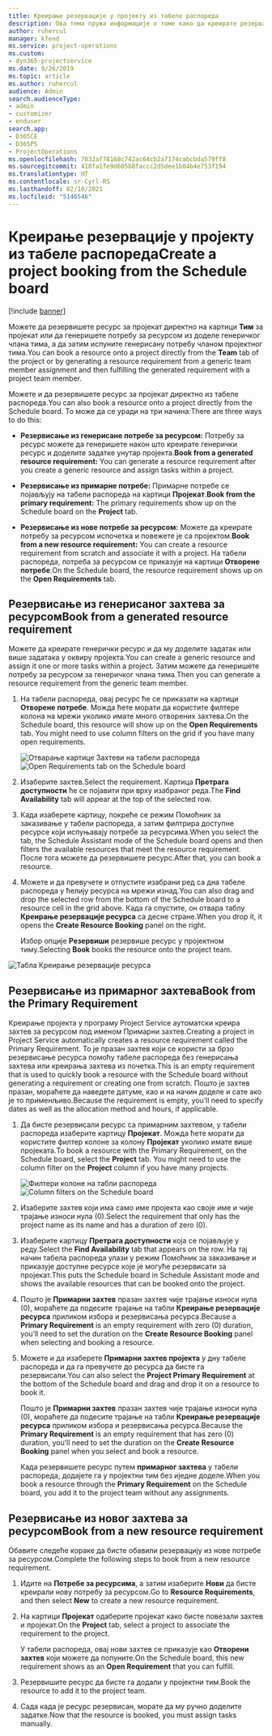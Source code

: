 ```yaml
---
title: Креирање резервације у пројекту из табеле распореда
description: Ова тема пружа информације о томе како да креирате резервацију у пројекту на табели распореда.
author: ruhercul
manager: kfend
ms.service: project-operations
ms.custom:
- dyn365-projectservice
ms.date: 9/26/2019
ms.topic: article
ms.author: ruhercul
audience: Admin
search.audienceType:
- admin
- customizer
- enduser
search.app:
- D365CE
- D365PS
- ProjectOperations
ms.openlocfilehash: 7032af78168c742ac64cb2a7174cabcbda579ff8
ms.sourcegitcommit: 418fa1fe9d605b8faccc2d5dee1b04b4e753f194
ms.translationtype: HT
ms.contentlocale: sr-Cyrl-RS
ms.lasthandoff: 02/10/2021
ms.locfileid: "5146546"
---
```

# <a name="create-a-project-booking-from-the-schedule-board"></a><span data-ttu-id="fd0a5-103">Креирање резервације у пројекту из табеле распореда</span><span class="sxs-lookup"><span data-stu-id="fd0a5-103">Create a project booking from the Schedule board</span></span>

[!include [banner](../includes/psa-now-project-operations.md)]

<span data-ttu-id="fd0a5-104">Можете да резервишете ресурс за пројекат директно на картици **Тим** за пројекат или да генеришете потребу за ресурсом из доделе генеричког члана тима, а да затим испуните генерисану потребу чланом пројектног тима.</span><span class="sxs-lookup"><span data-stu-id="fd0a5-104">You can book a resource onto a project directly from the **Team** tab of the project or by generating a resource requirement from a generic team member assignment and then fulfilling the generated requirement with a project team member.</span></span>

<span data-ttu-id="fd0a5-105">Можете и да резервишете ресурс за пројекат директно из табеле распореда.</span><span class="sxs-lookup"><span data-stu-id="fd0a5-105">You can also book a resource onto a project directly from the Schedule board.</span></span> <span data-ttu-id="fd0a5-106">То може да се уради на три начина:</span><span class="sxs-lookup"><span data-stu-id="fd0a5-106">There are three ways to do this:</span></span>

- <span data-ttu-id="fd0a5-107">**Резервисање из генерисане потребе за ресурсом:** Потребу за ресурс можете да генеришете након што креирате генерички ресурс и доделите задатке унутар пројекта.</span><span class="sxs-lookup"><span data-stu-id="fd0a5-107">**Book from a generated resource requirement:** You can generate a resource requirement after you create a generic resource and assign tasks within a project.</span></span>

- <span data-ttu-id="fd0a5-108">**Резервисање из примарнe потребе:** Примарне потребе се појављују на табели распореда на картици **Пројекат**.</span><span class="sxs-lookup"><span data-stu-id="fd0a5-108">**Book from the primary requirement:** The primary requirements show up on the Schedule board on the **Project** tab.</span></span> 

- <span data-ttu-id="fd0a5-109">**Резервисање из нове потребе за ресурсом:** Можете да креирате потребу за ресурсом испочетка и повежете је са пројектом.</span><span class="sxs-lookup"><span data-stu-id="fd0a5-109">**Book from a new resource requirement:** You can create a resource requirement from scratch and associate it with a project.</span></span> <span data-ttu-id="fd0a5-110">На табели распореда, потреба за ресурсом се приказује на картици **Отворене потребе**.</span><span class="sxs-lookup"><span data-stu-id="fd0a5-110">On the Schedule board, the resource requirement shows up on the **Open Requirements** tab.</span></span>

## <a name="book-from-a-generated-resource-requirement"></a><span data-ttu-id="fd0a5-111">Резервисање из генерисаног захтева за ресурсом</span><span class="sxs-lookup"><span data-stu-id="fd0a5-111">Book from a generated resource requirement</span></span>

<span data-ttu-id="fd0a5-112">Можете да креирате генерички ресурс и да му доделите задатак или више задатака у оквиру пројекта.</span><span class="sxs-lookup"><span data-stu-id="fd0a5-112">You can create a generic resource and assign it one or more tasks within a project.</span></span> <span data-ttu-id="fd0a5-113">Затим можете да генеришете потребу за ресурсом за генеричког члана тима.</span><span class="sxs-lookup"><span data-stu-id="fd0a5-113">Then you can generate a resource requirement from the generic team member.</span></span> 

1.  <span data-ttu-id="fd0a5-114">На табели распореда, овај ресурс ће се приказати на картици **Отворене потребе**. Можда ћете морати да користите филтере колона на мрежи уколико имате много отворених захтева.</span><span class="sxs-lookup"><span data-stu-id="fd0a5-114">On the Schedule board, this resource will show up on the **Open Requirements** tab. You might need to use column filters on the grid if you have many open requirements.</span></span> 

    <span data-ttu-id="fd0a5-115">![Отварање картице Захтеви на табели распореда](media/FAQ-Project-Booking-Schedule-Board-1.png "Снимак екрана табеле резервација и додела")</span><span class="sxs-lookup"><span data-stu-id="fd0a5-115">![Open Requirements tab on the Schedule board](media/FAQ-Project-Booking-Schedule-Board-1.png "Screenshot of bookings and assignments table")</span></span>

2. <span data-ttu-id="fd0a5-116">Изаберите захтев.</span><span class="sxs-lookup"><span data-stu-id="fd0a5-116">Select the requirement.</span></span> <span data-ttu-id="fd0a5-117">Картица **Претрага доступности** ће се појавити при врху изабраног реда.</span><span class="sxs-lookup"><span data-stu-id="fd0a5-117">The **Find Availability** tab will appear at the top of the selected row.</span></span>
 
3. <span data-ttu-id="fd0a5-118">Када изаберете картицу, покреће се режим Помоћник за заказивање у табели распореда, а затим филтрира доступне ресурсе који испуњавају потребе за ресурсима.</span><span class="sxs-lookup"><span data-stu-id="fd0a5-118">When you select the tab, the Schedule Assistant mode of the Schedule board opens and then filters the available resources that meet the resource requirement.</span></span> <span data-ttu-id="fd0a5-119">После тога можете да резервишете ресурс.</span><span class="sxs-lookup"><span data-stu-id="fd0a5-119">After that, you can book a resource.</span></span>

4. <span data-ttu-id="fd0a5-120">Можете и да превучете и отпустите изабрани ред са дна табеле распореда у ћелију ресурса на мрежи изнад.</span><span class="sxs-lookup"><span data-stu-id="fd0a5-120">You can also drag and drop the selected row from the bottom of the Schedule board to a resource cell in the grid above.</span></span> <span data-ttu-id="fd0a5-121">Када га спустите, он отвара таблу **Креирање резервације ресурса** са десне стране.</span><span class="sxs-lookup"><span data-stu-id="fd0a5-121">When you drop it, it opens the **Create Resource Booking** panel on the right.</span></span>

    <span data-ttu-id="fd0a5-122">Избор опције **Резервиши** резервише ресурс у пројектном тиму.</span><span class="sxs-lookup"><span data-stu-id="fd0a5-122">Selecting **Book** books the resource onto the project team.</span></span>

![Табла Креирање резервације ресурса](media/FAQ-Project-Booking-Schedule-Board-6.png "")
 

## <a name="book-from-the-primary-requirement"></a><span data-ttu-id="fd0a5-124">Резервисање из примарног захтева</span><span class="sxs-lookup"><span data-stu-id="fd0a5-124">Book from the Primary Requirement</span></span>

<span data-ttu-id="fd0a5-125">Креирање пројекта у програму Project Service аутоматски креира захтев за ресурсом под именом Примарни захтев.</span><span class="sxs-lookup"><span data-stu-id="fd0a5-125">Creating a project in Project Service automatically creates a resource requirement called the Primary Requirement.</span></span> <span data-ttu-id="fd0a5-126">То је празан захтев који се користи за брзо резервисање ресурса помоћу табеле распореда без генерисања захтева или креирања захтева из почетка.</span><span class="sxs-lookup"><span data-stu-id="fd0a5-126">This is an empty requirement that is used to quickly book a resource with the Schedule board without generating a requirement or creating one from scratch.</span></span> <span data-ttu-id="fd0a5-127">Пошто је захтев празан, мораћете да наведете датуме, као и на начин доделе и сате ако је то применљиво.</span><span class="sxs-lookup"><span data-stu-id="fd0a5-127">Because the requirement is empty, you’ll need to specify dates as well as the allocation method and hours, if applicable.</span></span> 

1. <span data-ttu-id="fd0a5-128">Да бисте резервисали ресурс са примарним захтевом, у табели распореда изаберите картицу **Пројекат**. Можда ћете морати да користите филтер колоне за колону **Пројекат** уколико имате више пројеката.</span><span class="sxs-lookup"><span data-stu-id="fd0a5-128">To book a resource with the Primary Requirement, on the Schedule board, select the **Project** tab. You might need to use the column filter on the **Project** column if you have many projects.</span></span>

   <span data-ttu-id="fd0a5-129">![Филтери колоне на табли распореда](media/FAQ-Project-Booking-Schedule-Board-2.png "Снимак екрана табеле резервација и додела")</span><span class="sxs-lookup"><span data-stu-id="fd0a5-129">![Column filters on the Schedule board](media/FAQ-Project-Booking-Schedule-Board-2.png "Screenshot of bookings and assignments table")</span></span>

2. <span data-ttu-id="fd0a5-130">Изаберите захтев који има само име пројекта као своје име и чије трајање износи нула (0).</span><span class="sxs-lookup"><span data-stu-id="fd0a5-130">Select the requirement that only has the project name as its name and has a duration of zero (0).</span></span>

3. <span data-ttu-id="fd0a5-131">Изаберите картицу **Претрага доступности** која се појављује у реду.</span><span class="sxs-lookup"><span data-stu-id="fd0a5-131">Select the **Find Availability** tab that appears on the row.</span></span> <span data-ttu-id="fd0a5-132">На тај начин табела распореда улази у режим Помоћник за заказивање и приказује доступне ресурсе које је могуће резервисати за пројекат.</span><span class="sxs-lookup"><span data-stu-id="fd0a5-132">This puts the Schedule board in Schedule Assistant mode and shows the available resources that can be booked onto the project.</span></span>

4. <span data-ttu-id="fd0a5-133">Пошто је **Примарни захтев** празан захтев чије трајање износи нула (0), мораћете да подесите трајање на табли **Креирање резервације ресурса** приликом избора и резервисања ресурса.</span><span class="sxs-lookup"><span data-stu-id="fd0a5-133">Because a **Primary Requirement** is an empty requirement with zero (0) duration, you’ll need to set the duration on the **Create Resource Booking** panel when selecting and booking a resource.</span></span>

5. <span data-ttu-id="fd0a5-134">Можете и да изаберете **Примарни захтев пројекта** у дну табеле распореда и да га превучете до ресурса да бисте га резервисали.</span><span class="sxs-lookup"><span data-stu-id="fd0a5-134">You can also select the **Project Primary Requirement** at the bottom of the Schedule board and drag and drop it on a resource to book it.</span></span>
 
    <span data-ttu-id="fd0a5-135">Пошто је **Примарни захтев** празан захтев чије трајање износи нула (0), мораћете да подесите трајање на табли **Креирање резервације ресурса** приликом избора и резервисања ресурса.</span><span class="sxs-lookup"><span data-stu-id="fd0a5-135">Because the **Primary Requirement** is an empty requirement that has zero (0) duration, you’ll need to set the duration on the **Create Resource Booking** panel when you select and book a resource.</span></span>
 
    <span data-ttu-id="fd0a5-136">Када резервишете ресурс путем **примарног захтева** у табели распореда, додајете га у пројектни тим без иједне доделе.</span><span class="sxs-lookup"><span data-stu-id="fd0a5-136">When you book a resource through the **Primary Requirement** on the Schedule board, you add it to the project team without any assignments.</span></span>
 
## <a name="book-from-a-new-resource-requirement"></a><span data-ttu-id="fd0a5-137">Резервисање из новог захтева за ресурсом</span><span class="sxs-lookup"><span data-stu-id="fd0a5-137">Book from a new resource requirement</span></span>
<span data-ttu-id="fd0a5-138">Обавите следеће кораке да бисте обавили резервацију из нове потребе за ресурсом.</span><span class="sxs-lookup"><span data-stu-id="fd0a5-138">Complete the following steps to book from a new resource requirement.</span></span> 

1. <span data-ttu-id="fd0a5-139">Идите на **Потребе за ресурсима**, а затим изаберите **Нови** да бисте креирали нову потребу за ресурсом.</span><span class="sxs-lookup"><span data-stu-id="fd0a5-139">Go to **Resource Requirements**, and then select **New** to create a new resource requirement.</span></span>

2. <span data-ttu-id="fd0a5-140">На картици **Пројекат** одаберите пројекат како бисте повезали захтев и пројекат.</span><span class="sxs-lookup"><span data-stu-id="fd0a5-140">On the **Project** tab, select a project to associate the requirement to the project.</span></span>
 
    <span data-ttu-id="fd0a5-141">У табели распореда, овај нови захтев се приказује као **Отворени захтев** који можете да попуните.</span><span class="sxs-lookup"><span data-stu-id="fd0a5-141">On the Schedule board, this new requirement shows as an **Open Requirement** that you can fulfill.</span></span>

3. <span data-ttu-id="fd0a5-142">Резервишите ресурс да бисте га додали у пројектни тим.</span><span class="sxs-lookup"><span data-stu-id="fd0a5-142">Book the resource to add it to the project team.</span></span>

4. <span data-ttu-id="fd0a5-143">Сада када је ресурс резервисан, морате да му ручно доделите задатке.</span><span class="sxs-lookup"><span data-stu-id="fd0a5-143">Now that the resource is booked, you must assign tasks manually.</span></span>

